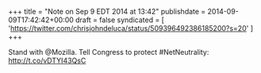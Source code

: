+++
title = "Note on Sep 9 EDT 2014 at 13:42"
publishdate = 2014-09-09T17:42:42+00:00
draft = false
syndicated = [ 'https://twitter.com/chrisjohndeluca/status/509396492386185200?s=20' ]
+++

Stand with @Mozilla. Tell Congress to protect #NetNeutrality: http://t.co/vDTYI43QsC
